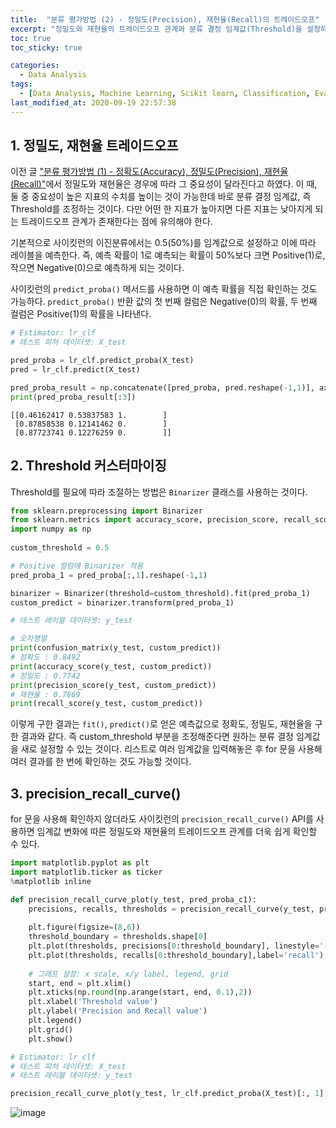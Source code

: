 ```yaml
---
title:  "분류 평가방법 (2) - 정밀도(Precision), 재현율(Recall)의 트레이드오프"
excerpt: "정밀도와 재현율의 트레이드오프 관계와 분류 결정 임계값(Threshold)을 설정하는 방법에 대해 정리한 글입니다."
toc: true
toc_sticky: true

categories:
  - Data Analysis
tags:
  - [Data Analysis, Machine Learning, Scikit learn, Classification, Evaluation, Precision, Recall, Threshold, Binarizer]
last_modified_at: 2020-09-19 22:57:38
---
```


## 1. 정밀도, 재현율 트레이드오프  

이전 글 ["분류 평가방법 (1) - 정확도(Accuracy), 정밀도(Precision), 재현율(Recall)"](https://ek-koh.github.io/data%20analysis/evaluation/)에서 정밀도와 재현율은 경우에 따라 그 중요성이 달라진다고 하였다. 이 때, 둘 중 중요성이 높은 지표의 수치를 높이는 것이 가능한데 바로 분류 결정 임계값, 즉 Threshold를 조정하는 것이다. 다만 어떤 한 지표가 높아지면 다른 지표는 낮아지게 되는 트레이드오프 관계가 존재한다는 점에 유의해야 한다.  

기본적으로 사이킷런의 이진분류에서는 0.5(50%)를 임계값으로 설정하고 이에 따라 레이블을 예측한다. 즉, 예측 확률이 1로 예측되는 확률이 50%보다 크면 Positive(1)로, 작으면 Negative(0)으로 예측하게 되는 것이다.  

사이킷런의 `predict_proba()` 메서드를 사용하면 이 예측 확률을 직접 확인하는 것도 가능하다. `predict_proba()` 반환 값의 첫 번째 컬럼은 Negative(0)의 확률, 두 번째 컬럼은 Positive(1)의 확률을 나타낸다.    

```py
# Estimator: lr_clf
# 테스트 피처 데이터셋: X_test

pred_proba = lr_clf.predict_proba(X_test)
pred = lr_clf.predict(X_test)

pred_proba_result = np.concatenate([pred_proba, pred.reshape(-1,1)], axis=1)
print(pred_proba_result[:3])
```  

```
[[0.46162417 0.53837583 1.        ]
 [0.87858538 0.12141462 0.        ]
 [0.87723741 0.12276259 0.        ]]
```

## 2. Threshold 커스터마이징  

Threshold를 필요에 따라 조절하는 방법은 `Binarizer` 클래스를 사용하는 것이다.  

```py
from sklearn.preprocessing import Binarizer
from sklearn.metrics import accuracy_score, precision_score, recall_score, confusion_matrix
import numpy as np
 
custom_threshold = 0.5

# Positive 컬럼에 Binarizer 적용
pred_proba_1 = pred_proba[:,1].reshape(-1,1)

binarizer = Binarizer(threshold=custom_threshold).fit(pred_proba_1) 
custom_predict = binarizer.transform(pred_proba_1)

# 테스트 레이블 데이터셋: y_test

# 오차행렬
print(confusion_matrix(y_test, custom_predict))
# 정확도 : 0.8492
print(accuracy_score(y_test, custom_predict))
# 정밀도 : 0.7742
print(precision_score(y_test, custom_predict))
# 재현율 : 0.7869
print(recall_score(y_test, custom_predict))
```  

이렇게 구한 결과는 `fit()`, `predict()`로 얻은 예측값으로 정확도, 정밀도, 재현율을 구한 결과와 같다. 즉 custom_threshold 부분을 조정해준다면 원하는 분류 결정 임계값을 새로 설정할 수 있는 것이다. 리스트로 여러 임계값을 입력해놓은 후 for 문을 사용해 여러 결과를 한 번에 확인하는 것도 가능할 것이다.   

## 3. precision_recall_curve()  

for 문을 사용해 확인하지 않더라도 사이킷런의 `precision_recall_curve()` API를 사용하면 임계값 변화에 따른 정밀도와 재현율의 트레이드오프 관계를 더욱 쉽게 확인할 수 있다.  

```py
import matplotlib.pyplot as plt
import matplotlib.ticker as ticker
%matplotlib inline

def precision_recall_curve_plot(y_test, pred_proba_c1): 
    precisions, recalls, thresholds = precision_recall_curve(y_test, pred_proba_c1)
    
    plt.figure(figsize=(8,6))
    threshold_boundary = thresholds.shape[0]
    plt.plot(thresholds, precisions[0:threshold_boundary], linestyle='--', label='precision')
    plt.plot(thresholds, recalls[0:threshold_boundary],label='recall')
    
    # 그래프 설정: x scale, x/y label, legend, grid
    start, end = plt.xlim()
    plt.xticks(np.round(np.arange(start, end, 0.1),2))
    plt.xlabel('Threshold value')
    plt.ylabel('Precision and Recall value')
    plt.legend()
    plt.grid()
    plt.show()

# Estimator: lr_clf
# 테스트 피처 데이터셋: X_test
# 테스트 레이블 데이터셋: y_test

precision_recall_curve_plot(y_test, lr_clf.predict_proba(X_test)[:, 1])
```   

![image](https://user-images.githubusercontent.com/58713684/93669717-11aed200-fad1-11ea-9866-ce5c30ffd6d5.png)  




